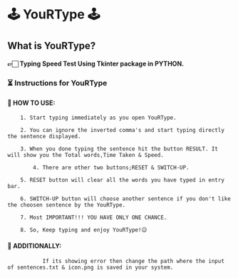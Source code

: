   #                                       🕹   **YouRType**    🕹
##      What is YouRType?
####  👉🏻 Typing Speed Test Using Tkinter package in PYTHON.

###   ⏳    Instructions for YouRType 

 ####  📌 HOW TO USE:
 
		1. Start typing immediately as you open YouRType.
	
		2. You can ignore the inverted comma's and start typing directly the sentence displayed.
	
		3. When you done typing the sentence hit the button RESULT. It will show you the Total words,Time Taken & Speed.                     
	
	        4. There are other two buttons;RESET & SWITCH-UP. 
	
		5. RESET button will clear all the words you have typed in entry bar.
	
		6. SWITCH-UP button will choose another sentence if you don't like the choosen sentence by the YouRType.
	
		7. Most IMPORTANT!!! YOU HAVE ONLY ONE CHANCE.
	
		8. So, Keep typing and enjoy YouRType!😉		

####  📌  ADDITIONALLY:
               If its showing error then change the path where the input of sentences.txt & icon.png is saved in your system.   
